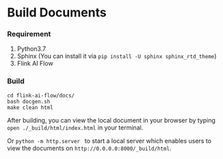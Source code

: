 # Build Documents

### Requirement
1. Python3.7
2. Sphinx (You can install it via `pip install -U sphinx sphinx_rtd_theme`)
3. Flink AI Flow

### Build
```
cd flink-ai-flow/docs/
bash docgen.sh
make clean html
```

After building, you can view the local document in your browser by typing `open ./_build/html/index.html` in your terminal.

Or `python -m http.server ` to start a local server which enables users to view the documents on `http://0.0.0.0:8000/_build/html`.